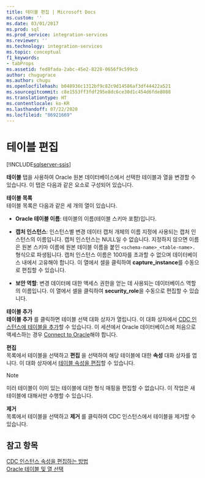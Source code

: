 ```yaml
---
title: 테이블 편집 | Microsoft Docs
ms.custom: ''
ms.date: 03/01/2017
ms.prod: sql
ms.prod_service: integration-services
ms.reviewer: ''
ms.technology: integration-services
ms.topic: conceptual
f1_keywords:
- tabProps
ms.assetid: fed8fada-2abc-45e2-8228-0656f9c599cb
author: chugugrace
ms.author: chugu
ms.openlocfilehash: b048936c1312bf9c82c9d14586af3df44422a521
ms.sourcegitcommit: c8e1553ff3fdf295e8dc6ce30d1c454d6fde8088
ms.translationtype: HT
ms.contentlocale: ko-KR
ms.lasthandoff: 07/22/2020
ms.locfileid: "86921669"
---
```

# <a name="edit-tables"></a>테이블 편집

[!INCLUDE[sqlserver-ssis](../../includes/applies-to-version/sqlserver-ssis.md)]


  **테이블** 탭을 사용하여 Oracle 원본 데이터베이스에서 선택한 테이블과 열을 변경할 수 있습니다. 이 탭은 다음과 같은 요소로 구성되어 있습니다.  
  
 **테이블 목록**  
 테이블 목록은 다음과 같은 세 개의 열이 있습니다.  
  
-   **Oracle 테이블 이름**: 테이블의 이름(테이블 스키마 포함)입니다.  
  
-   **캡처 인스턴스**: 인스턴스별 변경 데이터 캡처 개체의 이름 지정에 사용되는 캡처 인스턴스의 이름입니다. 캡처 인스턴스는 NULL일 수 없습니다. 지정하지 않으면 이름은 원본 스키마 이름에 원본 테이블 이름을 붙인 `<schema-name>_<table-name>.` 형식으로 파생됩니다. 캡처 인스턴스 이름은 100자를 초과할 수 없으며 데이터베이스 내에서 고유해야 합니다. 이 열에서 셀을 클릭하여 **capture_instance**를 수동으로 편집할 수 있습니다.  
  
-   **보안 역할**: 변경 데이터에 대한 액세스 권한을 얻는 데 사용되는 데이터베이스 역할의 이름입니다. 이 열에서 셀을 클릭하여 **security_role**을 수동으로 편집할 수 있습니다.  
  
 **테이블 추가**  
 **테이블 추가** 를 클릭하면 테이블 선택 대화 상자가 열립니다. 이 대화 상자에서 [CDC 인스턴스에 테이블을 추가](../../integration-services/change-data-capture/add-tables-to-a-cdc-instance.md)할 수 있습니다. 이 세션에서 Oracle 데이터베이스에 처음으로 액세스하는 경우 [Connect to Oracle](../../integration-services/change-data-capture/connect-to-oracle.md)해야 합니다.  
  
 **편집**  
 목록에서 테이블을 선택하고 **편집** 을 선택하여 해당 테이블에 대한 **속성** 대화 상자를 엽니다. 이 대화 상자에서 [테이블 속성을 편집](../../integration-services/change-data-capture/edit-the-table-properties.md)할 수 있습니다.  
  
> [!NOTE]  
>  미러 테이블이 이미 있는 테이블에 대한 형식 매핑을 편집할 수 없습니다. 이 작업은 새 테이블에 대해서만 수행할 수 있습니다.  
  
 **제거**  
 목록에서 테이블을 선택하고 **제거** 를 클릭하여 CDC 인스턴스에서 테이블을 제거할 수 있습니다.  
  
## <a name="see-also"></a>참고 항목  
 [CDC 인스턴스 속성을 편집하는 방법](../../integration-services/change-data-capture/how-to-edit-the-cdc-instance-properties.md)   
 [Oracle 테이블 및 열 선택](../../integration-services/change-data-capture/select-oracle-tables-and-columns.md)  
  
  
